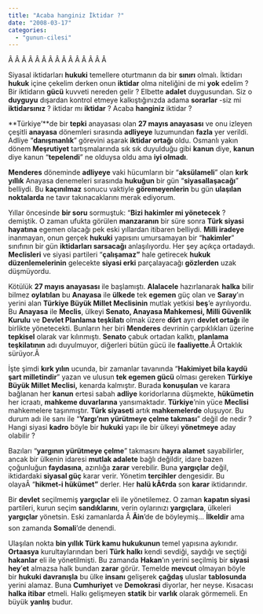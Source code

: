 ```yaml
---
title: "Acaba hanginiz İktidar ?"
date: "2008-03-17"
categories: 
  - "gunun-cilesi"
---
```


Â Â Â Â Â Â Â Â Â Â Â Â Â Â Â 

Siyasal iktidarları **hukuki** temellere oturtmanın da bir **sınırı** olmalı. İktidarı **hukuk** içine çekelim derken onun **iktidar** olma niteliğini de mi **yok** edelim ? Bir iktidarın **gücü** kuvveti nereden gelir ? Elbette **adalet** duygusundan. Siz o **duyguyu** dışardan kontrol etmeye kalkıştığınızda adama **sorarlar** \-siz mi **iktidarsınız** ? iktidar mı **iktidar** ? Acaba **hanginiz** iktidar ?

**Türkiye’**de bir **tepki** anayasası olan **27 mayıs anayasası** ve onu izleyen çeşitli **anayasa** dönemleri sırasında **adliyeye** luzumundan **fazla** yer verildi. Adliye “**danışmanlık**” görevini aşarak **iktidar ortağı** oldu. Osmanlı yakın dönem **Meşrutiyet** tartışmalarında sık sık duyulduğu gibi **kanun** diye, **kanun** diye kanun “**tepelendi**” ne olduysa oldu ama **iyi olmadı**.

**Menderes** döneminde **adliyeye** vaki hücumların bir “**aksülameli**” olan **kırk yıllık** Anayasa denemeleri sırasında **hukuğun** bir gün “**siyasallaşacağı**” belliydi. Bu **kaçınılmaz** sonucu vaktiyle **göremeyenlerin** bu gün **ulaşılan noktalarda** ne tavır takınacaklarını merak ediyorum.

Yıllar öncesinde **bir soru** sormuştuk: “**Bizi hakimler mi yönetecek** ? demiştik. O zaman ufukta görülen **manzaranın** bir süre sonra **Türk siyasi hayatına** egemen olacağı pek eski yıllardan itibaren belliydi. **Milli iradeye** inanmayan, onun gerçek **hukuki** yapısını umursamayan bir “**hakimler**” sınıfının bir gün **iktidarları sarsacağı** anlaşılıyordu. Her şey açıkça ortadaydı. **Meclisleri** ve siyasi partileri “**çalışamaz”** hale getirecek **hukuk düzenlemelerinin** gelecekte **siyasi erki** parçalayacağı **gözlerden** uzak düşmüyordu.

Kötülük **27 mayıs anayasası** ile başlamıştı. **Alalacele** hazırlanarak **halka** bilir bilmez **oylatılan** bu **Anayasa** ile **ülkede** tek **egemen** güç olan ve **Saray**’ın yerini alan **Türkiye Büyük Millet Meclisinin** mutlak yetkisi **beş**’e ayrılıyordu. Bu **Anayasa** ile **Meclis**, ülkeyi **Senato, Anayasa Mahkemesi, Milli Güvenlik Kurulu** ve **Devlet Planlama teşkilatı** olmak üzere **dört** ayrı **devlet ortağı** ile birlikte yönetecekti. Bunların her biri **Menderes** devrinin çarpıklıkları üzerine **tepkisel** olarak var kılınmıştı. **Senato** çabuk ortadan kalktı, **planlama teşkilatının** adı duyulmuyor, diğerleri bütün gücü ile **faaliyette**.Â Ortaklık sürüyor.Â 

İşte şimdi **kırk yılın** ucunda, bir zamanlar tavanında “**Hakimiyet bila kaydü şart milletindir**” yazan ve ulusun **tek egemen gücü** olması gereken **Türkiye Büyük Millet Meclisi,** kenarda kalmıştır. Burada **konuşulan** ve karara bağlanan her **kanun** ertesi sabah **adliye** koridorlarına düşmekte, **hükümetin** her icraatı, **mahkeme duvarlarına** yansımaktadır. **Türkiye**’nin yüce **Meclisi** mahkemelere taşınmıştır. **Türk siyaseti** artık **mahkemelerde** oluşuyor. Bu durum adı ile sanı ile “**Yargı’nın yürütmeye çelme takması**” değil de nedir ? Hangi siyasi **kadro** böyle bir **hukuki** yapı ile bir ülkeyi **yönetmeye** aday olabilir ?

Bazıları “**yargının yürütmeye çelme**” takmasını **hayra alamet** sayabilirler, ancak bir ülkenin idaresi **mutlak adalete** bağlı değildir, idare bazen çoğunluğun **faydasına**, azınlığa **zarar** verebilir. Buna **yargıçlar** değil, iktidardaki **siyasal güç** karar verir. Yönetim **tercihler** dengesidir. Bu olayaÂ “**hikmet-i hükümet”** derler. Her **halü kÃ¢rda** son **karar** iktidarındır.

Bir **devlet** seçilmemiş **yargıçlar** eli ile yönetilemez. O zaman **kapatın siyasi** partileri, kurun seçim **sandıklarını**, verin oylarınızı **yargıçlara**, ülkeleri **yargıçlar** yönetsin. Eski zamanlarda Â **Ãin**’de de böyleymiş… **İlkeldir** ama son zamanda **Somali**’de denendi.

Ulaşılan nokta **bin yıllık Türk kamu hukukunun** temel yapısına aykırıdır. **Ortaasya** kurultaylarından beri **Türk halkı** kendi sevdiği, saydığı ve seçtiği **hakanlar** eli ile yönetilmişti. Bu zamanda **Hakan**’ın yerini seçilmiş bir **siyasi hey**’**et** almazsa halk bundan **zarar** görür. Temelde **mevcut** olmayan böyle bir **hukuki davranışla** bu ülke **insanı** gelişerek **çağdaş** uluslar **tablosunda** yerini alamaz. Buna **Cumhuriyet** ve **Demokrasi** diyorlar, her neyse. Kısacası **halka itibar** etmeli. Halkı gelişmeyen **statik** bir **varlık** olarak görmemeli. En büyük **yanlış** budur.
